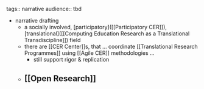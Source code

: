 tags:: narrative
audience:: tbd

- narrative drafting
	- a socially involved, [participatory]([[Participatory CER]]), [translational]([[Computing Education Research as a Translational Transdiscipline]]) field
	- there are [[CER Center]]s, that ... coordinate [[Translational Research Programmes]] using [[Agile CER]] methodologies ...
		- still support rigor & replication
	- [[Open Research]]
		-